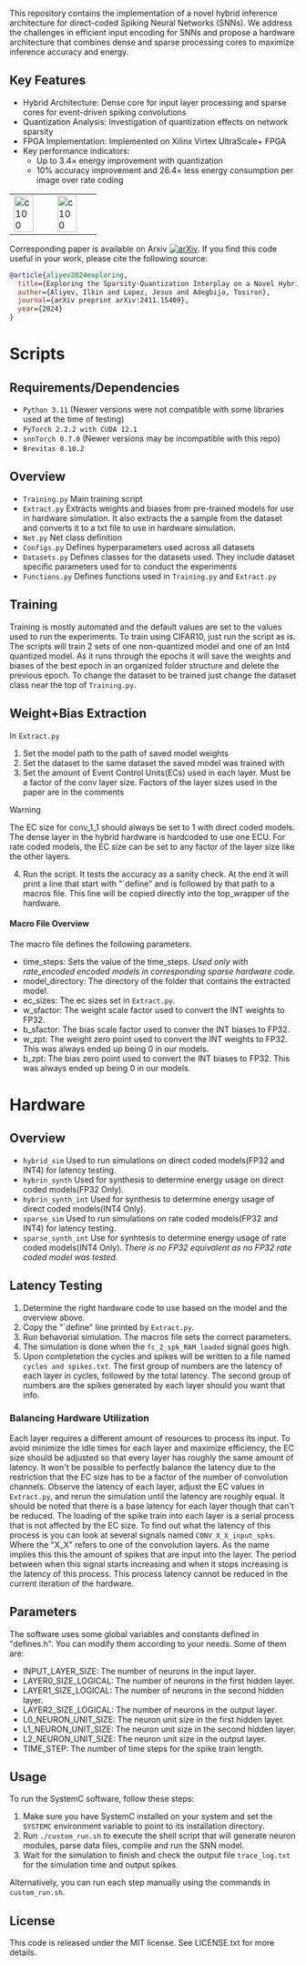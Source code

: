 This repository contains the implementation of a novel hybrid inference architecture for direct-coded Spiking Neural Networks (SNNs). We address the challenges in efficient input encoding for SNNs and propose a hardware architecture that combines dense and sparse processing cores to maximize inference accuracy and energy.
## Key Features
- Hybrid Architecture: Dense core for input layer processing and sparse cores for event-driven spiking convolutions
- Quantization Analysis: Investigation of quantization effects on network sparsity
- FPGA Implementation: Implemented on Xilinx Virtex UltraScale+ FPGA
- Key performance indicators:
  - Up to 3.4× energy improvement with quantization
  - 10% accuracy improvement and 26.4× less energy consumption per image over rate coding

<table style="width: 75%;">
  <tr>
    <td style="width: 50%;"><img src="https://github.com/user-attachments/assets/c742bb29-5308-46f4-926c-755744689190" alt="c100" style="width: 75%;"/></td>
    <td style="width: 50%;"><img src="https://github.com/user-attachments/assets/eba5b992-1937-4a19-b70a-177ca4dd3b10" alt="c100" style="width: 75%;"/></td>
  </tr>
</table>

Corresponding paper is available on Arxiv [![arXiv](https://img.shields.io/badge/https://arxiv.org/pdf/2411.15409.svg)](https://arxiv.org/pdf/2411.15409). 
If you find this code useful in your work, please cite the following source:


```bibtex
@article{aliyev2024exploring,
  title={Exploring the Sparsity-Quantization Interplay on a Novel Hybrid SNN Event-Driven Architecture},
  author={Aliyev, Ilkin and Lopez, Jesus and Adegbija, Tosiron},
  journal={arXiv preprint arXiv:2411.15409},
  year={2024}
}
```
# Scripts
## Requirements/Dependencies
- `Python 3.11` (Newer versions were not compatible with some libraries used at the time of testing)
- `PyTorch 2.2.2 with CUDA 12.1`
- `snnTorch 0.7.0` (Newer versions may be incompatible with this repo)
- `Brevitas 0.10.2`

## Overview
- `Training.py` Main training script
- `Extract.py` Extracts weights and biases from pre-trained models for use in hardware simulation. It also extracts the a sample from the dataset and converts it to a txt file to use in hardware simulation.
- `Net.py` Net class definition
- `Configs.py` Defines hyperparameters used across all datasets
- `Datasets.py` Defines classes for the datasets used. They include dataset specific parameters used for to conduct the experiments
- `Functions.py` Defines functions used in `Training.py` and `Extract.py`

## Training
Training is mostly automated and the default values are set to the values used to run the experiments. To train using CIFAR10, just run the script as is. The scripts will train 2 sets of one non-quantized model and one of an Int4 quantized model. 
As it runs through the epochs it will save the weights and biases of the best epoch in an organized folder structure and delete the previous epoch. To change the dataset to be trained just change the dataset class near the top of `Training.py`.

## Weight+Bias Extraction
In `Extract.py`
1. Set the model path to the path of saved model weights
2. Set the dataset to the same dataset the saved model was trained with
3. Set the amount of Event Control Units(ECs) used in each layer. Must be a factor of the conv layer size. Factors of the layer sizes used in the paper are in the comments

> [!WARNING]
> The EC size for conv_1_1 should always be set to 1 with direct coded models. The dense layer in the hybrid hardware is hardcoded to use one ECU.
> For rate coded models, the EC size can be set to any factor of the layer size like the other layers.
   
   
4. Run the script. It tests the accuracy as a sanity check. At the end it will print a line that start with "`define" and is followed by that path to a macros file. This line will be copied directly into the top_wrapper of the hardware.

#### Macro File Overview
The macro file defines the following parameters.
- time_steps: Sets the value of the time_steps. *Used only with rate_encoded encoded models in corresponding sparse hardware code.*
- model_directory: The directory of the folder that contains the extracted model.
- ec_sizes: The ec sizes set in `Extract.py`.
- w_sfactor: The weight scale factor used to convert the INT weights to FP32.
- b_sfactor: The bias scale factor used to conver the INT biases to FP32.
- w_zpt: The weight zero point used to convert the INT weights to FP32. This was always ended up being 0 in our models.
- b_zpt: The bias zero point used to convert the INT biases to FP32. This was always ended up being 0 in our models.

# Hardware
## Overview
- `hybrid_sim` Used to run simulations on direct coded models(FP32 and INT4) for latency testing.
- `hybrin_synth` Used for synthesis to determine energy usage on direct coded models(FP32 Only).
- `hybrin_synth_int` Used for synthesis to determine energy usage of direct coded models(INT4 Only).
- `sparse_sim` Used to run simulations on rate coded models(FP32 and INT4) for latency testing.
- `sparse_synth_int` Use for synhtesis to determine energy usage of rate coded models(INT4 Only). _There is no FP32 equivalent as no FP32 rate coded model was tested._

## Latency Testing
1. Determine the right hardware code to use based on the model and the overview above.
2. Copy the "\`define" line printed by `Extract.py`.
3. Run behavorial simulation. The macros file sets the correct parameters.
4. The simulation is done when the `fc_2_spk_RAM_loaded` signal goes high.
5. Upon completetion the cycles and spikes will be written to a file named `cycles and spikes.txt`. The first group of numbers are the latency of each layer in cycles, followed by the total latency. The second group of numbers are the spikes generated by each layer should you want that info.

### Balancing Hardware Utilization
Each layer requires a different amount of resources to process its input. To avoid minimize the idle times for each layer and maximize efficiency, the EC size should be adjusted so that every layer has roughly the same amount of latency.
It won't be possible to perfectly balance the latency due to the restriction that the EC size has to be a factor of the number of convolution channels.
Observe the latency of each layer, adjust the EC values in `Extract.py`, and rerun the simulation until the latency are roughly equal.
It should be noted that there is a base latency for each layer though that can't be reduced. The loading of the spike train into each layer is a serial process that is not affected by the EC size.
To find out what the latency of this process is you can look at several signals named `CONV_X_X_input_spks`. Where the "X_X" refers to one of the convolution layers. As the name implies this this the amount of spikes that are input into the layer. The period between when this signal starts increasing and when it stops increasing is the latency of this process.
This process latency cannot be reduced in the current iteration of the hardware.


## Parameters

The software uses some global variables and constants defined in "defines.h". You can modify them according to your needs. Some of them are:

- INPUT_LAYER_SIZE: The number of neurons in the input layer.
- LAYER0_SIZE_LOGICAL: The number of neurons in the first hidden layer.
- LAYER1_SIZE_LOGICAL: The number of neurons in the second hidden layer.
- LAYER2_SIZE_LOGICAL: The number of neurons in the output layer.
- L0_NEURON_UNIT_SIZE: The neuron unit size in the first hidden layer.
- L1_NEURON_UNIT_SIZE: The neuron unit size in the second hidden layer.
- L2_NEURON_UNIT_SIZE: The neuron unit size in the output layer.
- TIME_STEP: The number of time steps for the spike train length.

## Usage
To run the SystemC software, follow these steps:

1. Make sure you have SystemC installed on your system and set the `SYSTEMC` environment variable to point to its installation directory.
2. Run `./custom_run.sh` to execute the shell script that will generate neuron modules, parse data files, compile and run the SNN model.
3. Wait for the simulation to finish and check the output file `trace_log.txt` for the simulation time and output spikes.

Alternatively, you can run each step manually using the commands in `custom_run.sh`.

## License
This code is released under the MIT license. See LICENSE.txt for more details.
